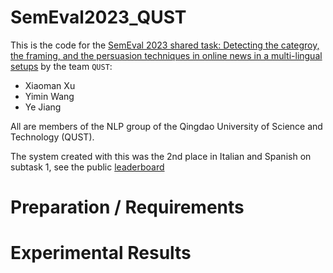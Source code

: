 # SemEval2023_QUST

This is the code for the [SemEval 2023 shared task: Detecting the categroy, the framing, and the persuasion techniques in online news in a multi-lingual setups](https://propaganda.math.unipd.it/semeval2023task3/teampage.php?passcode=6a5411b7a5bcecd3654a611b6b1b667d) by the team ``QUST``:

* Xiaoman Xu
* Yimin Wang
* Ye Jiang

All are members of the NLP group of the Qingdao University of Science and Technology (QUST).

The system created with this was the 2nd place in Italian and Spanish on subtask 1, see the public [leaderboard](https://propaganda.math.unipd.it/semeval2023task3/leaderboard.php)

# Preparation / Requirements

# Experimental Results
